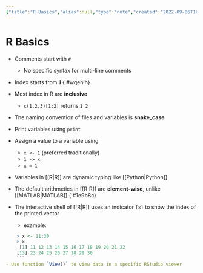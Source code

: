 ```yaml
---
{"title":"R Basics","alias":null,"type":"note","created":"2022-09-06T16:38:48","modified":"2022-12-12T14:24:08","dg-publish":true,"sup":["[[R\\|R]]"],"state":"done","permalink":"/r-basics/","dgPassFrontmatter":true,"updated":"2022-12-12T14:24:08"}
---
```



# R Basics

- Comments start with `#`
    - No specific syntax for multi-line comments
- Index starts from ***1***
{ #wqehih}

- Most index in R are **inclusive**
    - <span class="alt-check alt-check-ex">`c(1,2,3)[1:2]` returns `1 2`</span>
- The naming convention of files and variables is **snake_case**
- Print variables using `print`
- Assign a value to a variable using
    - `x <- 1` (preferred traditionally)
    - `1 -> x`
    - `x = 1`
- Variables in [[R\|R]] are dynamic typing like [[Python\|Python]]
- The default arithmetics in [[R\|R]] are **element-wise**, unlike [[MATLAB\|MATLAB]]
{ #1e9b8c}

- The interactive shell of [[R\|R]] uses an indicator `[x]` to show the index of the printed vector
    - example:

```R
    > x <- 11:30
    > x
     [1] 11 12 13 14 15 16 17 18 19 20 21 22
    [13] 23 24 25 26 27 28 29 30
    ```
- Use function `View()` to view data in a specific RStudio viewer
